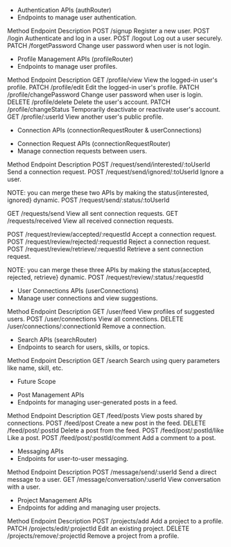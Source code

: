 - Authentication APIs (authRouter)
- Endpoints to manage user authentication.

Method	        Endpoint	            Description
POST	        /signup	                Register a new user.
POST	        /login	                Authenticate and log in a user.
POST	        /logout	                Log out a user securely.
PATCH	        /forgetPassword	        Change user password when user is not login.




- Profile Management APIs (profileRouter)
- Endpoints to manage user profiles.

Method	        Endpoint	                    Description
GET	            /profile/view	                View the logged-in user's profile.
PATCH	        /profile/edit	                Edit the logged-in user's profile.
PATCH	        /profile/changePassword	        Change user password when user is login.
DELETE	        /profile/delete	                Delete the user's account.
PATCH	        /profile/changeStatus	        Temporarily deactivate or reactivate user's account.
GET	            /profile/:userId	            View another user's public profile.




* Connection APIs (connectionRequestRouter & userConnections)
- Connection Request APIs (connectionRequestRouter)
- Manage connection requests between users.

Method	        Endpoint	                            Description
POST	        /request/send/interested/:toUserId	    Send a connection request.
POST	        /request/send/ignored/:toUserId	        Ignore a user.

NOTE: you can merge these two APIs by making the status{interested, ignored} dynamic.
POST            /request/send/:status/:toUserId

GET	            /requests/send	                        View all sent connection requests.
GET	            /requests/received	                    View all received connection requests.

POST	        /request/review/accepted/:requestId	    Accept a connection request.
POST	        /request/review/rejected/:requestId	    Reject a connection request.
POST	        /request/review/retrieve/:requestId	    Retrieve a sent connection request.

NOTE: you can merge these three APIs by making the status{accepted, rejected, retrieve} dynamic.
POST            /request/review/:status/:requestId

- User Connections APIs (userConnections)
- Manage user connections and view suggestions.

Method	        Endpoint	                                Description
GET	            /user/feed	                                View profiles of suggested users.
POST	        /user/connections	                        View all connections.
DELETE	        /user/connections/:connectionId	            Remove a connection.




- Search APIs (searchRouter)
- Endpoints to search for users, skills, or topics.

Method	        Endpoint	                    Description
GET             /search	                        Search using query parameters like name, skill, etc.




* Future Scope
- Post Management APIs
- Endpoints for managing user-generated posts in a feed.

Method	        Endpoint	                        Description
GET	            /feed/posts	                        View posts shared by connections.
POST	        /feed/post	                        Create a new post in the feed.
DELETE	        /feed/post/:postId	                Delete a post from the feed.
POST	        /feed/post/:postId/like	            Like a post.
POST	        /feed/post/:postId/comment	        Add a comment to a post.



- Messaging APIs
- Endpoints for user-to-user messaging.

Method	        Endpoint	                        Description
POST	        /message/send/:userId	            Send a direct message to a user.
GET	            /message/conversation/:userId	    View conversation with a user.




- Project Management APIs
- Endpoints for adding and managing user projects.

Method	        Endpoint	                        Description
POST	        /projects/add	                    Add a project to a profile.
PATCH	        /projects/edit/:projectId	        Edit an existing project.
DELETE	        /projects/remove/:projectId	        Remove a project from a profile.